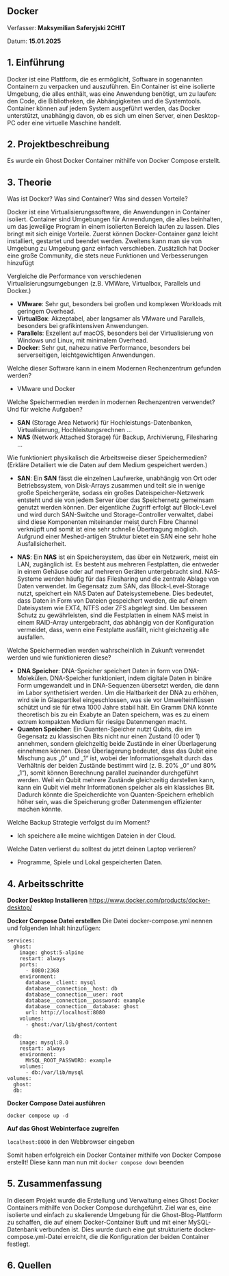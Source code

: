 
## Docker

Verfasser: **Maksymilian Saferyjski 2CHIT**

Datum: **15.01.2025**

## 1. Einführung
Docker ist eine Plattform, die es ermöglicht, Software in sogenannten Containern zu verpacken und auszuführen. Ein Container ist eine isolierte Umgebung, die alles enthält, was eine Anwendung benötigt, um zu laufen: den Code, die Bibliotheken, die Abhängigkeiten und die Systemtools. Container können auf jedem System ausgeführt werden, das Docker unterstützt, unabhängig davon, ob es sich um einen Server, einen Desktop-PC oder eine virtuelle Maschine handelt.
## 2. Projektbeschreibung
Es wurde ein Ghost Docker Container mithilfe von Docker Compose erstellt. 
## 3. Theorie
Was ist Docker? Was sind Container? Was sind dessen Vorteile?

Docker ist eine Virtualisierungssoftware, die Anwendungen in Container isoliert. Container sind Umgebungen für Anwendungen, die alles beinhalten, um das jeweilige Program in einem isolierten Bereich laufen zu lassen. Dies bringt mit sich einige Vorteile. Zuerst können Docker-Container ganz leicht installiert, gestartet und beendet werden. Zweitens kann man sie von Umgebung zu Umgebung ganz einfach verschieben. Zusätzlich hat Docker eine große Community, die stets neue Funktionen und Verbesserungen hinzufügt

Vergleiche die Performance von verschiedenen Virtualisierungsumgebungen (z.B. VMWare, Virtualbox, Parallels und Docker.)

* **VMware**: Sehr gut, besonders bei großen und komplexen Workloads mit geringem Overhead.
* **VirtualBox**: Akzeptabel, aber langsamer als VMware und Parallels, besonders bei grafikintensiven Anwendungen.
* **Parallels**: Exzellent auf macOS, besonders bei der Virtualisierung von Windows und Linux, mit minimalem Overhead.
* **Docker**: Sehr gut, nahezu native Performance, besonders bei serverseitigen, leichtgewichtigen Anwendungen.

Welche dieser Software kann in einem Modernen Rechenzentrum gefunden werden?
* VMware und Docker

Welche Speichermedien werden in modernen Rechenzentren verwendet? Und für welche Aufgaben?

* **SAN** (Storage Area Network) für Hochleistungs-Datenbanken, Virtualisierung, Hochleistungsrechnen ...
* **NAS** (Network Attached Storage) für Backup, Archivierung, Filesharing ...

Wie funktioniert physikalisch die Arbeitsweise dieser Speichermedien? (Erkläre Detailiert wie die Daten auf dem Medium gespeichert werden.)
* **SAN**:
Ein **SAN** fässt die einzelnen Laufwerke, unabhängig von Ort oder Betriebssystem, von Disk-Arrays zusammen und teilt sie in wenige große Speichergeräte, sodass ein großes Dateispeicher-Netzwerk entsteht und sie von jedem Server
über das Speichernetz gemeinsam genutzt werden können. Der eigentliche Zugriff erfolgt auf Block-Level und wird durch SAN-Switche und Storage-Controller verwaltet,
dabei sind diese Komponenten miteinander meist durch Fibre Channel verknüpft und somit ist eine sehr schnelle Übertragung möglich.
Aufgrund einer Meshed-artigen Struktur bietet ein SAN eine sehr hohe Ausfallsicherheit.

* **NAS**:
Ein **NAS** ist ein Speichersystem, das über ein Netzwerk, meist ein LAN, zugänglich ist. Es besteht aus mehreren Festplatten, die entweder in einem Gehäuse oder auf mehreren Geräten untergebracht sind. NAS-Systeme werden häufig für das Filesharing und die zentrale Ablage von Daten verwendet. Im Gegensatz zum SAN, das Block-Level-Storage nutzt, speichert ein NAS Daten auf Dateisystemebene. Dies bedeutet, dass Daten in Form von Dateien gespeichert werden, die auf einem Dateisystem wie EXT4, NTFS oder ZFS abgelegt sind. Um besseren Schutz zu gewährleisten, sind die Festplatten in einem NAS meist in einem RAID-Array untergebracht, das abhängig von der Konfiguration vermeidet, dass, wenn eine Festplatte ausfällt, nicht gleichzeitig alle ausfallen.

Welche Speichermedien werden wahrscheinlich in Zukunft verwendet werden und wie funktionieren diese?
* **DNA Speicher**:
DNA-Speicher speichert Daten in form von DNA-Molekülen. DNA-Speicher funktioniert, indem digitale Daten in binäre Form umgewandelt und in DNA-Sequenzen übersetzt werden, die dann im Labor synthetisiert werden. Um die Haltbarkeit der DNA zu erhöhen, wird sie in Glaspartikel eingeschlossen, was sie vor Umwelteinflüssen schützt und sie für etwa 1000 Jahre stabil hält. Ein Gramm DNA könnte theoretisch bis zu ein Exabyte an Daten speichern, was es zu einem extrem kompakten Medium für riesige Datenmengen macht.
* **Quanten Speicher**: 
Ein Quanten-Speicher nutzt Qubits, die im Gegensatz zu klassischen Bits nicht nur einen Zustand (0 oder 1) annehmen, sondern gleichzeitig beide Zustände in einer Überlagerung einnehmen können. Diese Überlagerung bedeutet, dass das Qubit eine Mischung aus „0“ und „1“ ist, wobei der Informationsgehalt durch das Verhältnis der beiden Zustände bestimmt wird (z. B. 20% „0“ und 80% „1“), somit können Berechnung parallel zueinander durchgeführt werden. Weil ein Qubit mehrere Zustände gleichzeitig darstellen kann, kann ein Qubit viel mehr Informationen speicher als ein klassiches Bit. Dadurch könnte die Speicherdichte von Quanten-Speichern erheblich höher sein, was die Speicherung großer Datenmengen effizienter machen könnte.

Welche Backup Strategie verfolgst du im Moment?

* Ich speichere alle meine wichtigen Dateien in der Cloud.

Welche Daten verlierst du solltest du jetzt deinen Laptop verlieren?

* Programme, Spiele und Lokal gespeicherten Daten.
## 4. Arbeitsschritte

**Docker Desktop Installieren**
https://www.docker.com/products/docker-desktop/

**Docker Compose Datei erstellen**
Die Datei docker-compose.yml nennen und folgenden Inhalt hinzufügen:
```
services:
  ghost:
    image: ghost:5-alpine
    restart: always
    ports:
      - 8080:2368
    environment:
      database__client: mysql
      database__connection__host: db
      database__connection__user: root
      database__connection__password: example
      database__connection__database: ghost
      url: http://localhost:8080
    volumes:
      - ghost:/var/lib/ghost/content

  db:
    image: mysql:8.0
    restart: always
    environment:
      MYSQL_ROOT_PASSWORD: example
    volumes:
      - db:/var/lib/mysql
volumes:
  ghost:
  db: 
```

**Docker Compose Datei ausführen**

```docker compose up -d```

**Auf das Ghost Webinterface zugreifen**

```localhost:8080``` in den Webbrowser eingeben

Somit haben erfolgreich ein Docker Container mithilfe von Docker Compose erstellt!
Diese kann man nun mit ```docker compose down``` beenden

## 5. Zusammenfassung

In diesem Projekt wurde die Erstellung und Verwaltung eines Ghost Docker Containers mithilfe von Docker Compose durchgeführt. Ziel war es, eine isolierte und einfach zu skalierende Umgebung für die Ghost-Blog-Plattform zu schaffen, die auf einem Docker-Container läuft und mit einer MySQL-Datenbank verbunden ist. Dies wurde durch eine gut strukturierte docker-compose.yml-Datei erreicht, die die Konfiguration der beiden Container festlegt.

## 6. Quellen
